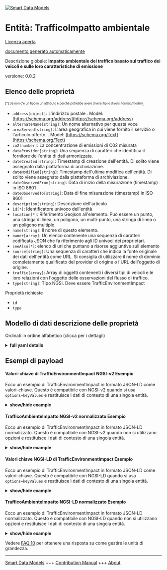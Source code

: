 <!-- 10-Header -->
  
[![Smart Data Models](https://smartdatamodels.org/wp-content/uploads/2022/01/SmartDataModels_logo.png "Logo")](https://smartdatamodels.org)  

Entità: TrafficoImpatto ambientale  
==================================
<!-- /10-Header -->
  
<!-- 15-License -->
  

[Licenza aperta](https://github.com/smart-data-models//dataModel.Environment/blob/master/TrafficEnvironmentImpact/LICENSE.md)  

[documento generato automaticamente](https://docs.google.com/presentation/d/e/2PACX-1vTs-Ng5dIAwkg91oTTUdt8ua7woBXhPnwavZ0FxgR8BsAI_Ek3C5q97Nd94HS8KhP-r_quD4H0fgyt3/pub?start=false&loop=false&delayms=3000#slide=id.gb715ace035_0_60)  
<!-- /15-License -->
  
<!-- 20-Description -->
  

Descrizione globale: **Impatto ambientale del traffico basato sul traffico dei veicoli e sulle loro caratteristiche di emissione**  

versione: 0.0.2  
<!-- /20-Description -->
  
<!-- 30-PropertiesList -->
  


## Elenco delle proprietà  


<sup><sub>[*] Se non c'è un tipo in un attributo è perché potrebbe avere diversi tipi o diversi formati/modelli</sub></sup>.  
- `address[object]`: L'indirizzo postale  . Model: [https://schema.org/address](https://schema.org/address)
- `alternateName[string]`: Un nome alternativo per questa voce  
- `areaServed[string]`: L'area geografica in cui viene fornito il servizio o l'articolo offerto.  . Model: [https://schema.org/Text](https://schema.org/Text)
- `co2[number]`: La concentrazione di emissioni di C02 misurata  
- `dataProvider[string]`: Una sequenza di caratteri che identifica il fornitore dell'entità di dati armonizzata.  
- `dateCreated[string]`: Timestamp di creazione dell'entità. Di solito viene assegnato dalla piattaforma di archiviazione.  
- `dateModified[string]`: Timestamp dell'ultima modifica dell'entità. Di solito viene assegnato dalla piattaforma di archiviazione.  
- `dateObservedFrom[string]`: Data di inizio della misurazione (timestamp) in ISO 8601  
- `dateObservedTo[string]`: Data di fine misurazione (timestamp) in ISO 8601  
- `description[string]`: Descrizione dell'articolo  
- `id[*]`: Identificatore univoco dell'entità  
- `location[*]`: Riferimento Geojson all'elemento. Può essere un punto, una stringa di linea, un poligono, un multi-punto, una stringa di linea o un poligono multiplo.  
- `name[string]`: Il nome di questo elemento.  
- `owner[array]`: Un elenco contenente una sequenza di caratteri codificata JSON che fa riferimento agli ID univoci dei proprietari.  
- `seeAlso[*]`: elenco di uri che puntano a risorse aggiuntive sull'elemento  
- `source[string]`: Una sequenza di caratteri che indica la fonte originale dei dati dell'entità come URL. Si consiglia di utilizzare il nome di dominio completamente qualificato del provider di origine o l'URL dell'oggetto di origine.  
- `traffic[array]`: Array di oggetti contenenti i diversi tipi di veicoli e le loro relazioni con l'oggetto delle osservazioni del flusso di traffico.  
- `type[string]`: Tipo NGSI. Deve essere TrafficEnvironmentImpact  
<!-- /30-PropertiesList -->
  
<!-- 35-RequiredProperties -->
  

Proprietà richieste  
- `id`  
- `type`  
<!-- /35-RequiredProperties -->
  
<!-- 40-RequiredProperties -->
  
<!-- /40-RequiredProperties -->
  
<!-- 50-DataModelHeader -->
  

## Modello di dati descrizione delle proprietà  

Ordinati in ordine alfabetico (clicca per i dettagli)  
<!-- /50-DataModelHeader -->
  
<!-- 60-ModelYaml -->
  
<details><summary><strong>full yaml details</strong></summary>    

```yaml  
TrafficEnvironmentImpact:    
  description: 'Environmental Impact of traffic based on the vehicles traffic and their emission characteristics'    
  properties:    
    address:    
      description: 'The mailing address'    
      properties:    
        addressCountry:    
          description: 'Property. The country. For example, Spain. Model:''https://schema.org/addressCountry'''    
          type: string    
        addressLocality:    
          description: 'Property. The locality in which the street address is, and which is in the region. Model:''https://schema.org/addressLocality'''    
          type: string    
        addressRegion:    
          description: 'Property. The region in which the locality is, and which is in the country. Model:''https://schema.org/addressRegion'''    
          type: string    
        postOfficeBoxNumber:    
          description: 'Property. The post office box number for PO box addresses. For example, 03578. Model:''https://schema.org/postOfficeBoxNumber'''    
          type: string    
        postalCode:    
          description: 'Property. The postal code. For example, 24004. Model:''https://schema.org/https://schema.org/postalCode'''    
          type: string    
        streetAddress:    
          description: 'Property. The street address. Model:''https://schema.org/streetAddress'''    
          type: string    
      type: object    
      x-ngsi:    
        model: https://schema.org/address    
        type: Property    
    alternateName:    
      description: 'An alternative name for this item'    
      type: string    
      x-ngsi:    
        type: Property    
    areaServed:    
      description: 'The geographic area where a service or offered item is provided'    
      type: string    
      x-ngsi:    
        model: https://schema.org/Text    
        type: Property    
    co2:    
      description: 'The measured C02 emission concentration'    
      type: number    
      x-ngsi:    
        type: Property    
        units: mg/L    
    dataProvider:    
      description: 'A sequence of characters identifying the provider of the harmonised data entity.'    
      type: string    
      x-ngsi:    
        type: Property    
    dateCreated:    
      description: 'Entity creation timestamp. This will usually be allocated by the storage platform.'    
      format: date-time    
      type: string    
      x-ngsi:    
        type: Property    
    dateModified:    
      description: 'Timestamp of the last modification of the entity. This will usually be allocated by the storage platform.'    
      format: date-time    
      type: string    
      x-ngsi:    
        type: Property    
    dateObservedFrom:    
      description: 'Date of the start of measurement (timestamp) in ISO 8601'    
      format: date-time    
      type: string    
      x-ngsi:    
        type: Property    
    dateObservedTo:    
      description: 'Date of the end of measurement (timestamp) in ISO 8601'    
      format: date-time    
      type: string    
      x-ngsi:    
        type: Property    
    description:    
      description: 'A description of this item'    
      type: string    
      x-ngsi:    
        type: Property    
    id:    
      anyOf: &trafficenvironmentimpact_-_properties_-_owner_-_items_-_anyof    
        - description: 'Property. Identifier format of any NGSI entity'    
          maxLength: 256    
          minLength: 1    
          pattern: ^[\w\-\.\{\}\$\+\*\[\]`|~^@!,:\\]+$    
          type: string    
        - description: 'Property. Identifier format of any NGSI entity'    
          format: uri    
          type: string    
      description: 'Unique identifier of the entity'    
      x-ngsi:    
        type: Property    
    location:    
      description: 'Geojson reference to the item. It can be Point, LineString, Polygon, MultiPoint, MultiLineString or MultiPolygon'    
      oneOf:    
        - description: 'GeoProperty. Geojson reference to the item. Point'    
          properties:    
            bbox:    
              items:    
                type: number    
              minItems: 4    
              type: array    
            coordinates:    
              items:    
                type: number    
              minItems: 2    
              type: array    
            type:    
              enum:    
                - Point    
              type: string    
          required:    
            - type    
            - coordinates    
          title: 'GeoJSON Point'    
          type: object    
        - description: 'GeoProperty. Geojson reference to the item. LineString'    
          properties:    
            bbox:    
              items:    
                type: number    
              minItems: 4    
              type: array    
            coordinates:    
              items:    
                items:    
                  type: number    
                minItems: 2    
                type: array    
              minItems: 2    
              type: array    
            type:    
              enum:    
                - LineString    
              type: string    
          required:    
            - type    
            - coordinates    
          title: 'GeoJSON LineString'    
          type: object    
        - description: 'GeoProperty. Geojson reference to the item. Polygon'    
          properties:    
            bbox:    
              items:    
                type: number    
              minItems: 4    
              type: array    
            coordinates:    
              items:    
                items:    
                  items:    
                    type: number    
                  minItems: 2    
                  type: array    
                minItems: 4    
                type: array    
              type: array    
            type:    
              enum:    
                - Polygon    
              type: string    
          required:    
            - type    
            - coordinates    
          title: 'GeoJSON Polygon'    
          type: object    
        - description: 'GeoProperty. Geojson reference to the item. MultiPoint'    
          properties:    
            bbox:    
              items:    
                type: number    
              minItems: 4    
              type: array    
            coordinates:    
              items:    
                items:    
                  type: number    
                minItems: 2    
                type: array    
              type: array    
            type:    
              enum:    
                - MultiPoint    
              type: string    
          required:    
            - type    
            - coordinates    
          title: 'GeoJSON MultiPoint'    
          type: object    
        - description: 'GeoProperty. Geojson reference to the item. MultiLineString'    
          properties:    
            bbox:    
              items:    
                type: number    
              minItems: 4    
              type: array    
            coordinates:    
              items:    
                items:    
                  items:    
                    type: number    
                  minItems: 2    
                  type: array    
                minItems: 2    
                type: array    
              type: array    
            type:    
              enum:    
                - MultiLineString    
              type: string    
          required:    
            - type    
            - coordinates    
          title: 'GeoJSON MultiLineString'    
          type: object    
        - description: 'GeoProperty. Geojson reference to the item. MultiLineString'    
          properties:    
            bbox:    
              items:    
                type: number    
              minItems: 4    
              type: array    
            coordinates:    
              items:    
                items:    
                  items:    
                    items:    
                      type: number    
                    minItems: 2    
                    type: array    
                  minItems: 4    
                  type: array    
                type: array    
              type: array    
            type:    
              enum:    
                - MultiPolygon    
              type: string    
          required:    
            - type    
            - coordinates    
          title: 'GeoJSON MultiPolygon'    
          type: object    
      x-ngsi:    
        type: GeoProperty    
    name:    
      description: 'The name of this item.'    
      type: string    
      x-ngsi:    
        type: Property    
    owner:    
      description: 'A List containing a JSON encoded sequence of characters referencing the unique Ids of the owner(s)'    
      items:    
        anyOf: *trafficenvironmentimpact_-_properties_-_owner_-_items_-_anyof    
        description: 'Property. Unique identifier of the entity'    
      type: array    
      x-ngsi:    
        type: Property    
    seeAlso:    
      description: 'list of uri pointing to additional resources about the item'    
      oneOf:    
        - items:    
            format: uri    
            type: string    
          minItems: 1    
          type: array    
        - format: uri    
          type: string    
      x-ngsi:    
        type: Property    
    source:    
      description: 'A sequence of characters giving the original source of the entity data as a URL. Recommended to be the fully qualified domain name of the source provider, or the URL to the source object.'    
      type: string    
      x-ngsi:    
        type: Property    
    traffic:    
      description: 'Array of objects containing the different types of vehicles and its relations with the object of the traffic flow observations'    
      items:    
        properties:    
          refTrafficFlowObserved:    
            anyOf:    
              - description: 'Property. Identifier format of any NGSI entity'    
                maxLength: 256    
                minLength: 1    
                pattern: ^[\w\-\.\{\}\$\+\*\[\]`|~^@!,:\\]+$    
                type: string    
              - description: 'Property. Identifier format of any NGSI entity'    
                format: uri    
                type: string    
            description: 'Relationship. Unique identifier of the entity TrafficObserved with the averageVehicleSpeed, averageOccupancy and intensity'    
          vehicleClass:    
            description: 'Property. Enumeration of the vehicle classes'    
            type: string    
        type: object    
      type: array    
      x-ngsi:    
        type: Property    
    type:    
      description: 'NGSI type. It has to be TrafficEnvironmentImpact'    
      enum:    
        - TrafficEnvironmentImpact    
      type: string    
      x-ngsi:    
        type: Property    
  required:    
    - id    
    - type    
  type: object    
  x-derived-from: ""    
  x-disclaimer: 'Redistribution and use in source and binary forms, with or without modification, are permitted  provided that the license conditions are met. Copyleft (c) 2022 Contributors to Smart Data Models Program'    
  x-license-url: https://github.com/smart-data-models/dataModel.Environment/blob/master/TrafficEnvironmentImpact/LICENSE.md    
  x-model-schema: https://smart-data-models.github.io/dataModel.Environment/TrafficEnvironmentImpact/schema.json    
  x-model-tags: GreenMov    
  x-version: 0.0.2    
```  
</details>    
<!-- /60-ModelYaml -->
  
<!-- 70-MiddleNotes -->
  
<!-- /70-MiddleNotes -->
  
<!-- 80-Examples -->
  

## Esempi di payload  

#### Valori-chiave di TrafficEnvironmentImpact NGSI-v2 Esempio  

Ecco un esempio di TrafficEnvironmentImpact in formato JSON-LD come valori-chiave. Questo è compatibile con NGSI-v2 quando si usa `options=keyValues` e restituisce i dati di contesto di una singola entità.  
<details><summary><strong>show/hide example</strong></summary>    

```json  

{  
  "id": "urn:ngsi-ld:TrafficEnvironmentImpact:id:BGGK:76812356",  
  "type": "TrafficEnvironmentImpact",  
  "dateCreated": "2022-08-17T05:21:50Z",  
  "dateModified": "2022-08-30T08:09:40Z",  
  "dateObservedFrom": "2022-08-30T08:09:40Z",  
  "dateObservedTo": "2022-08-30T08:19:40Z",  
  "source": "",  
  "name": "Environmental impact",  
  "alternateName": "",  
  "description": "",  
  "dataProvider": "City sensors",  
  "owner": [  
    "urn:ngsi-ld:TrafficEnvironmentImpact:items:FAVE:94166126",  
    "urn:ngsi-ld:TrafficEnvironmentImpact:items:EWHQ:53940846"  
  ],  
  "seeAlso": [  
    "urn:ngsi-ld:TrafficEnvironmentImpact:items:JSNF:11004684",  
    "urn:ngsi-ld:TrafficEnvironmentImpact:items:HURK:65683455"  
  ],  
  "location": {  
    "type": "Point",  
    "coordinates": [  
      43.7034,  
      7.2663  
    ]  
  },  
  "address": {  
    "streetAddress": "Rue Frédéric Mistral",  
    "addressLocality": "Valbonne",  
    "addressRegion": "Sophia Antipolis",  
    "addressCountry": "France",  
    "postalCode": "06550",  
    "postOfficeBoxNumber": ""  
  },  
  "areaServed": "",  
  "co2": 582.3,  
  "traffic": [  
    {  
      "vehicleClass": "A",  
      "refTrafficFlowObserved": "urn:ngsi-ld:TrafficObserved:items:FAVE:94166126"  
    },  
    {  
      "vehicleClass": "B",  
      "refTrafficFlowObserved":"urn:ngsi-ld:TrafficObserved:items:BAAE:94166236"  
    }  
  ]  
}  
```  
</details>  

#### TrafficoAmbienteImpatto NGSI-v2 normalizzato Esempio  

Ecco un esempio di TrafficEnvironmentImpact in formato JSON-LD normalizzato. Questo è compatibile con NGSI-v2 quando non si utilizzano opzioni e restituisce i dati di contesto di una singola entità.  
<details><summary><strong>show/hide example</strong></summary>    

```json  

{  
  "id": "urn:ngsi-ld:TrafficEnvironmentImpact:id:BGGK:76812356",  
  "type": "TrafficEnvironmentImpact",  
  "dateCreated": {  
    "type": "date-time",  
    "value": "2022-08-17T05:21:50Z"  
  },  
  "dateModified": {  
    "type": "date-time",  
    "value": "2022-08-30T08:09:40Z"  
  },  
  "dateObservedFrom": {  
    "type": "date-time",  
    "value": "2022-08-30T08:09:40Z"  
  },  
  "dateObservedTo": {  
    "type": "date-time",  
    "value": "2022-08-30T08:19:40Z"  
  },  
  "source": {  
    "type": "Text",  
    "value": ""  
  },  
  "name": {  
    "type": "Text",  
    "value": "Environmental impact"  
  },  
  "alternateName": {  
    "type": "Text",  
    "value": ""  
  },  
  "description": {  
    "type": "Text",  
    "value": ""  
  },  
  "dataProvider": {  
    "type": "Text",  
    "value": "City sensors"  
  },  
  "owner": {  
    "type": "array",  
    "value": [  
      "urn:ngsi-ld:TrafficEnvironmentImpact:items:FAVE:94166126",  
      "urn:ngsi-ld:TrafficEnvironmentImpact:items:EWHQ:53940846"  
    ]  
  },  
  "seeAlso": {  
    "type": "array",  
    "value": [  
      "urn:ngsi-ld:TrafficEnvironmentImpact:items:JSNF:11004684",  
      "urn:ngsi-ld:TrafficEnvironmentImpact:items:HURK:65683455"  
    ]  
  },  
  "location": {  
    "type": "object",  
    "value": {  
      "type": "Point",  
      "coordinates": [  
        43.7034,  
        7.2663  
      ]  
    }  
  },  
  "address": {  
    "type": "StructuredValue",  
    "value": {  
      "streetAddress": "Rue Frédéric Mistral",  
      "addressLocality": "Valbonne",  
      "addressRegion": "Sophia Antipolis",  
      "addressCountry": "France",  
      "postalCode": "06550",  
      "postOfficeBoxNumber": ""  
    }  
  },  
  "areaServed": {  
    "type": "Text",  
    "value": ""  
  },  
  "co2": {  
    "type": "Number",  
    "value": 582.3  
  },  
  "traffic": {  
    "type": "array",  
    "value": [  
      {  
        "vehicleClass": "A",  
        "refTrafficFlowObserved": "urn:ngsi-ld:TrafficObserved:items:FAVE:94166126"  
      },  
      {  
        "vehicleClass": "B",  
        "refTrafficFlowObserved": "urn:ngsi-ld:TrafficObserved:items:BAAE:94166236"  
      }  
    ]  
  }  
}  
```  
</details>  

#### Valori chiave NGSI-LD di TrafficEnvironmentImpact Esempio  

Ecco un esempio di TrafficEnvironmentImpact in formato JSON-LD come valori-chiave. Questo è compatibile con NGSI-LD quando si usa `options=keyValues` e restituisce i dati di contesto di una singola entità.  
<details><summary><strong>show/hide example</strong></summary>    

```json  

{  
    "id": "urn:ngsi-ld:TrafficEnvironmentImpact:id:BGGK:76812356",  
    "type": "TrafficEnvironmentImpact",  
    "dateCreated": "2022-08-17T05:21:50Z",  
    "dateModified": "2022-08-30T08:09:40Z",  
    "dateObservedFrom": "2022-08-30T08:09:40Z",  
    "dateObservedTo": "2022-08-30T08:19:40Z",  
    "source": "",  
    "name": "Environmental impact",  
    "alternateName": "",  
    "description": "",  
    "dataProvider": "City sensors",  
    "owner": [  
        "urn:ngsi-ld:TrafficEnvironmentImpact:items:FAVE:94166126",  
        "urn:ngsi-ld:TrafficEnvironmentImpact:items:EWHQ:53940846"  
    ],  
    "seeAlso": [  
        "urn:ngsi-ld:TrafficEnvironmentImpact:items:JSNF:11004684",  
        "urn:ngsi-ld:TrafficEnvironmentImpact:items:HURK:65683455"  
    ],  
    "location": {  
        "type": "Point",  
        "coordinates": [  
            43.7034,  
            7.2663  
        ]  
    },  
    "address": {  
        "streetAddress": "Rue Fr\u00e9d\u00e9ric Mistral",  
        "addressLocality": "Valbonne",  
        "addressRegion": "Sophia Antipolis",  
        "addressCountry": "France",  
        "postalCode": "06550",  
        "postOfficeBoxNumber": ""  
    },  
    "areaServed": "",  
    "co2": 582.3,  
    "traffic": [  
        {  
            "vehicleClass": "A",  
            "refTrafficFlowObserved": "urn:ngsi-ld:TrafficObserved:items:FAVE:94166126"  
        },  
        {  
            "vehicleClass": "B",  
            "refTrafficFlowObserved": "urn:ngsi-ld:TrafficObserved:items:BAAE:94166236"  
        }  
    ],  
    "@context": [  
          
        "https://raw.githubusercontent.com/smart-data-models/dataModel.Environment/master/context.jsonld"  
    ]  
}  
```  
</details>  

#### TrafficoAmbienteImpatto NGSI-LD normalizzato Esempio  

Ecco un esempio di TrafficEnvironmentImpact in formato JSON-LD normalizzato. Questo è compatibile con NGSI-LD quando non si utilizzano opzioni e restituisce i dati di contesto di una singola entità.  
<details><summary><strong>show/hide example</strong></summary>    

```json  

{  
    "id": "urn:ngsi-ld:TrafficEnvironmentImpact:id:BGGK:76812356",  
    "type": "TrafficEnvironmentImpact",  
    "dateCreated": {  
        "type": "Property",  
        "value": "2022-08-17T05:21:50Z"  
    },  
    "dateModified": {  
        "type": "Property",  
        "value": "2022-08-30T08:09:40Z"  
    },  
    "dateObservedFrom": {  
        "type": "Property",  
        "value": "2022-08-30T08:09:40Z"  
    },  
    "dateObservedTo": {  
        "type": "Property",  
        "value": "2022-08-30T08:19:40Z"  
    },  
    "source": {  
        "type": "Property",  
        "value": ""  
    },  
    "name": {  
        "type": "Property",  
        "value": "Environmental impact"  
    },  
    "alternateName": {  
        "type": "Property",  
        "value": ""  
    },  
    "description": {  
        "type": "Property",  
        "value": ""  
    },  
    "dataProvider": {  
        "type": "Property",  
        "value": "City sensors"  
    },  
    "owner": {  
        "type": "Property",  
        "value": [  
            "urn:ngsi-ld:TrafficEnvironmentImpact:items:FAVE:94166126",  
            "urn:ngsi-ld:TrafficEnvironmentImpact:items:EWHQ:53940846"  
        ]  
    },  
    "seeAlso": {  
        "type": "Property",  
        "value": [  
            "urn:ngsi-ld:TrafficEnvironmentImpact:items:JSNF:11004684",  
            "urn:ngsi-ld:TrafficEnvironmentImpact:items:HURK:65683455"  
        ]  
    },  
    "location": {  
        "type": "GeoProperty",  
        "value": {  
            "type": "Point",  
            "coordinates": [  
                43.7034,  
                7.2663  
            ]  
        }  
    },  
    "address": {  
        "type": "Property",  
        "value": {  
            "streetAddress": "Rue Fr\u00e9d\u00e9ric Mistral",  
            "addressLocality": "Valbonne",  
            "addressRegion": "Sophia Antipolis",  
            "addressCountry": "France",  
            "postalCode": "06550",  
            "postOfficeBoxNumber": ""  
        }  
    },  
    "areaServed": {  
        "type": "Property",  
        "value": ""  
    },  
    "co2": {  
        "type": "Property",  
        "value": 582.3  
    },  
    "traffic": {  
        "type": "Property",  
        "value": [  
            {  
                "vehicleClass": "A",  
                "refTrafficFlowObserved": "urn:ngsi-ld:TrafficObserved:items:FAVE:94166126"  
            },  
            {  
                "vehicleClass": "B",  
                "refTrafficFlowObserved": "urn:ngsi-ld:TrafficObserved:items:BAAE:94166236"  
            }  
        ]  
    },  
    "@context": [  
          
        "https://raw.githubusercontent.com/smart-data-models/dataModel.Environment/master/context.jsonld"  
    ]  
}  
```  
</details><!-- /80-Examples -->
  
<!-- 90-FooterNotes -->
  
<!-- /90-FooterNotes -->
  
<!-- 95-Units -->
  

Vedere [FAQ 10](https://smartdatamodels.org/index.php/faqs/) per ottenere una risposta su come gestire le unità di grandezza.  
<!-- /95-Units -->
  
<!-- 97-LastFooter -->
  
---  

[Smart Data Models](https://smartdatamodels.org) +++ [Contribution Manual](https://bit.ly/contribution_manual) +++ [About](https://bit.ly/Introduction_SDM)<!-- /97-LastFooter -->
  
